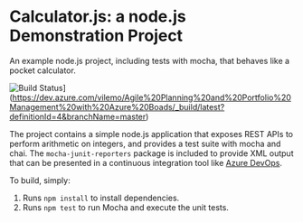 Calculator.js: a node.js Demonstration Project
==============================================
An example node.js project, including tests with mocha, that behaves like
a pocket calculator.

![Build Status](https://dev.azure.com/vilemo/Agile%20Planning%20and%20Portfolio%20Management%20with%20Azure%20Boads/_apis/build/status/Vincent-lm-formation.calculator?branchName=master)](https://dev.azure.com/vilemo/Agile%20Planning%20and%20Portfolio%20Management%20with%20Azure%20Boads/_build/latest?definitionId=4&branchName=master)

The project contains a simple node.js application that exposes REST APIs
to perform arithmetic on integers, and provides a test suite with mocha
and chai.  The `mocha-junit-reporters` package is included to provide XML
output that can be presented in a continuous integration tool like
[Azure DevOps](https://azure.com/devops).

To build, simply:

1. Runs `npm install` to install dependencies.
2. Runs `npm test` to run Mocha and execute the unit tests.










